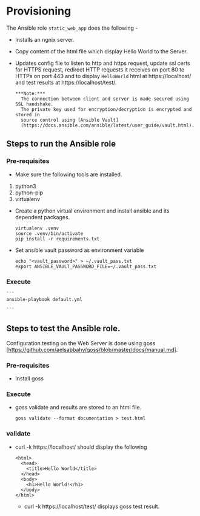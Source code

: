 # Provisioning


The Ansible role `static_web_app` does the following -

  * Installs an ngnix server.
  * Copy content of the html file which display Hello World to the Server.
  * Updates config file to listen to http and https request, update ssl certs for
    HTTPS request, redirect HTTP requests it receives on port 80 to HTTPs on port 443
    and to display `HelloWorld` html at https://localhost/ and test results at
    https://localhost/test/.

    ```
    ***Note:***
      The connection between client and server is made secured using SSL handshake.
      The private key used for encryption/decryption is encrypted and stored in
      source control using [Ansible Vault]
      (https://docs.ansible.com/ansible/latest/user_guide/vault.html).

    ```
## Steps to run the Ansible role

### Pre-requisites


  * Make sure the following tools are installed.

  1. python3
  2. python-pip
  3. virtualenv

  * Create a python virtual environment and install ansible and its dependent packages.

    ```
    virtualenv .venv
    source .venv/bin/activate
    pip install -r requirements.txt

    ```
  * Set ansible vault password as environment variable

    ```
    echo "<vault_password>" > ~/.vault_pass.txt
    export ANSIBLE_VAULT_PASSWORD_FILE=~/.vault_pass.txt

    ```

### Execute

    ```
    ansible-playbook default.yml

    ```

## Steps to test the Ansible role.

  Configuration testing on the Web Server is done using goss
  [https://github.com/aelsabbahy/goss/blob/master/docs/manual.md].


### Pre-requisites
  * Install goss

### Execute
  *   goss validate and results are stored to an html file.

      ```
      goss validate --format documentation > test.html

      ```


### validate

  * curl -k  https://localhost/ should display the following

      ```
      <html>
        <head>
          <title>Hello World</title>
        </head>
        <body>
          <h1>Hello World!</h1>
        </body>
      </html>

      ```

    * curl -k  https://localhost/test/ displays goss test result.
